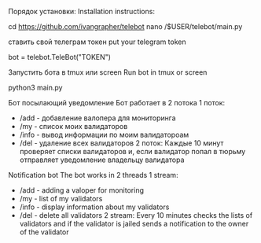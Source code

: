 Порядок установки:
Installation instructions:

cd
https://github.com/ivangrapher/telebot
nano /$USER/telebot/main.py

ставить свой телеграм токен
put your telegram token

bot = telebot.TeleBot("TOKEN")

Запустить бота в tmux или screen
Run bot in tmux or screen

python3 main.py

Бот посылающий уведомление
Бот работает в 2 потока
1 поток:
  - /add <valoper> - добавление валопера для мониторинга
  - /my - список моих валидаторов
  - /info - вывод информации по моим валидатороам
  - /del - удаление всех валидаторов
2 поток:
  Каждые 10 минут проверяет списки валидаторов и, если валидатор попал в тюрьму отправляет уведомление владельцу валидатора
  
Notification bot
The bot works in 2 threads
1 stream:
   - /add <valoper> - adding a valoper for monitoring
   - /my - list of my validators
   - /info - display information about my validators
   - /del - delete all validators
2 stream:
   Every 10 minutes checks the lists of validators and if the validator is jailed sends a notification to the owner of the validator

